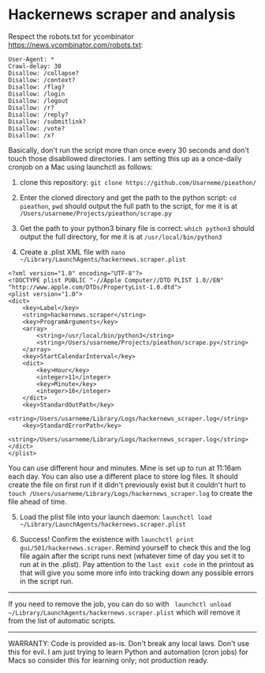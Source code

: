 # Hackernews scraper and analysis

Respect the robots.txt for ycombinator https://news.ycombinator.com/robots.txt:
```
User-Agent: *
Crawl-delay: 30
Disallow: /collapse?
Disallow: /context?
Disallow: /flag?
Disallow: /login
Disallow: /logout
Disallow: /r?
Disallow: /reply?
Disallow: /submitlink?
Disallow: /vote?
Disallow: /x?
```

Basically, don't run the script more than once every 30 seconds and don't touch those disabllowed directories. I am setting this up as a once-daily cronjob on a Mac using launchctl as follows:


1. clone this repository:
`git clone https://github.com/Usarneme/pieathon/`

2. Enter the cloned directory and get the path to the python script:
`cd pieathon`,
`pwd` should output the full path to the script, for me it is at `/Users/usarneme/Projects/pieathon/scrape.py`

3. Get the path to your python3 binary file is correct:
`which python3` should output the full directory, for me it is at `/usr/local/bin/python3`

4. Create a .plist XML file with `nano ~/Library/LaunchAgents/hackernews.scraper.plist`

```
<?xml version="1.0" encoding="UTF-8"?>
<!DOCTYPE plist PUBLIC "-//Apple Computer//DTD PLIST 1.0//EN" "http://www.apple.com/DTDs/PropertyList-1.0.dtd">
<plist version="1.0">
<dict>
    <key>Label</key>
    <string>hackernews.scraper</string>
    <key>ProgramArguments</key>
    <array>
        <string>/usr/local/bin/python3</string>
        <string>/Users/usarneme/Projects/pieathon/scrape.py</string>
    </array>
    <key>StartCalendarInterval</key>
    <dict>
        <key>Hour</key>
        <integer>11</integer>
        <key>Minute</key>
        <integer>16</integer>
    </dict>
    <key>StandardOutPath</key>
    <string>/Users/usarneme/Library/Logs/hackernews_scraper.log</string>
    <key>StandardErrorPath</key>
    <string>/Users/usarneme/Library/Logs/hackernews_scraper.log</string>
</dict>
</plist>
```

You can use different hour and minutes. Mine is set up to run at 11:16am each day.
You can also use a different place to store log files. It should create the file on first run if it didn't previously exist but it couldn't hurt to `touch /Users/usarneme/Library/Logs/hackernews_scraper.log` to create the file ahead of time.

5. Load the plist file into your launch daemon: `launchctl load ~/Library/LaunchAgents/hackernews.scraper.plist`

6. Success! Confirm the existence with `launchctl print gui/501/hackernews.scraper`. Remind yourself to check this and the log file again after the script runs next (whatever time of day you set it to run at in the .plist). Pay attention to the `last exit code` in the printout as that will give you some more info into tracking down any possible errors in the script run.

---

If you need to remove the job, you can do so with ` launchctl unload ~/Library/LaunchAgents/hackernews.scraper.plist` which will remove it from the list of automatic scripts.

---

WARRANTY: Code is provided as-is. Don't break any local laws. Don't use this for evil. I am just trying to learn Python and automation (cron jobs) for Macs so consider this for learning only; not production ready.
